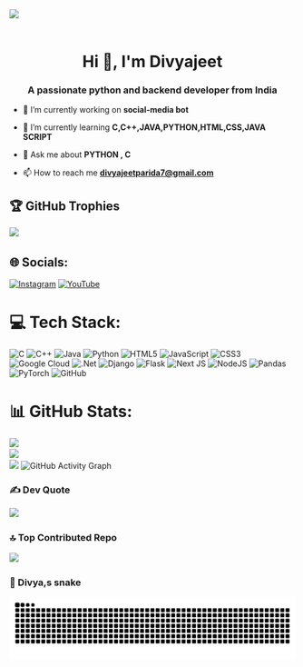 <img src="https://user-images.githubusercontent.com/74038190/229223263-cf2e4b07-2615-4f87-9c38-e37600f8381a.gif" width="500">
<br><br>

<h1 align="center">Hi 👋, I'm Divyajeet</h1>
<h3 align="center">A passionate python and backend developer from India</h3>



- 🔭 I’m currently working on **social-media bot**

- 🌱 I’m currently learning **C,C++,JAVA,PYTHON,HTML,CSS,JAVA SCRIPT**

- 💬 Ask me about **PYTHON , C**

- 📫 How to reach me **divyajeetparida7@gmail.com**
  
## 🏆 GitHub Trophies
![](https://github-profile-trophy.vercel.app/?username=divyajeet25&theme=shadow_green&no-frame=false&no-bg=false&margin-w=4)

## 🌐 Socials:
[![Instagram](https://img.shields.io/badge/Instagram-%23E4405F.svg?logo=Instagram&logoColor=white)](https://instagram.com/divx.legend_king) [![YouTube](https://img.shields.io/badge/YouTube-%23FF0000.svg?logo=YouTube&logoColor=white)](https://youtube.com/@@divya-creations) 

# 💻 Tech Stack:
![C](https://img.shields.io/badge/c-%2300599C.svg?style=for-the-badge&logo=c&logoColor=white) ![C++](https://img.shields.io/badge/c++-%2300599C.svg?style=for-the-badge&logo=c%2B%2B&logoColor=white) ![Java](https://img.shields.io/badge/java-%23ED8B00.svg?style=for-the-badge&logo=openjdk&logoColor=white) ![Python](https://img.shields.io/badge/python-3670A0?style=for-the-badge&logo=python&logoColor=ffdd54) ![HTML5](https://img.shields.io/badge/html5-%23E34F26.svg?style=for-the-badge&logo=html5&logoColor=white) ![JavaScript](https://img.shields.io/badge/javascript-%23323330.svg?style=for-the-badge&logo=javascript&logoColor=%23F7DF1E) ![CSS3](https://img.shields.io/badge/css3-%231572B6.svg?style=for-the-badge&logo=css3&logoColor=white) ![Google Cloud](https://img.shields.io/badge/GoogleCloud-%234285F4.svg?style=for-the-badge&logo=google-cloud&logoColor=white) ![.Net](https://img.shields.io/badge/.NET-5C2D91?style=for-the-badge&logo=.net&logoColor=white) ![Django](https://img.shields.io/badge/django-%23092E20.svg?style=for-the-badge&logo=django&logoColor=white) ![Flask](https://img.shields.io/badge/flask-%23000.svg?style=for-the-badge&logo=flask&logoColor=white) ![Next JS](https://img.shields.io/badge/Next-black?style=for-the-badge&logo=next.js&logoColor=white) ![NodeJS](https://img.shields.io/badge/node.js-6DA55F?style=for-the-badge&logo=node.js&logoColor=white) ![Pandas](https://img.shields.io/badge/pandas-%23150458.svg?style=for-the-badge&logo=pandas&logoColor=white) ![PyTorch](https://img.shields.io/badge/PyTorch-%23EE4C2C.svg?style=for-the-badge&logo=PyTorch&logoColor=white) ![GitHub](https://img.shields.io/badge/github-%23121011.svg?style=for-the-badge&logo=github&logoColor=white)
# 📊 GitHub Stats:
![](https://github-readme-stats.vercel.app/api?username=divyajeet25&theme=dark&hide_border=false&include_all_commits=true&count_private=true)<br/>
![](https://nirzak-streak-stats.vercel.app/?user=divyajeet25&theme=dark&hide_border=false)<br/>
![](https://github-readme-stats.vercel.app/api/top-langs/?username=divyajeet25&theme=dark&hide_border=false&include_all_commits=true&count_private=true&layout=compact)
<img src="https://github-readme-activity-graph.vercel.app/graph?username=divyajeet25&theme=react&area=true&hide_border=false" height="300" alt="GitHub Activity Graph"/>

### ✍️ Dev Quote
![](https://quotes-github-readme.vercel.app/api?type=horizontal&theme=radical)

### 🔝 Top Contributed Repo
![](https://github-contributor-stats.vercel.app/api?username=divyajeet25&limit=5&theme=dark&combine_all_yearly_contributions=true)

### 🐍 Divya,s snake
<p align="center">
  <img src="https://raw.githubusercontent.com/codeGoura/codeGoura/output/snake.svg" alt="Snake animation" />
</p>
